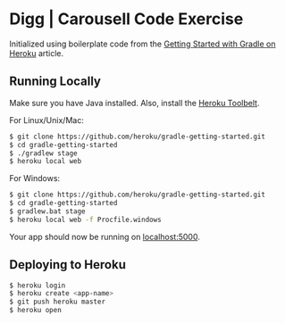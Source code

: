 # Digg | Carousell Code Exercise

Initialized using boilerplate code from the [Getting Started with Gradle on Heroku](https://devcenter.heroku.com/articles/getting-started-with-gradle-on-heroku) article.

## Running Locally

Make sure you have Java installed.  Also, install the [Heroku Toolbelt](https://toolbelt.heroku.com/).

For Linux/Unix/Mac:
```sh
$ git clone https://github.com/heroku/gradle-getting-started.git
$ cd gradle-getting-started
$ ./gradlew stage
$ heroku local web
```
For Windows:
```sh
$ git clone https://github.com/heroku/gradle-getting-started.git
$ cd gradle-getting-started
$ gradlew.bat stage
$ heroku local web -f Procfile.windows
```

Your app should now be running on [localhost:5000](http://localhost:5000/).

## Deploying to Heroku

```sh
$ heroku login
$ heroku create <app-name>
$ git push heroku master
$ heroku open
```
